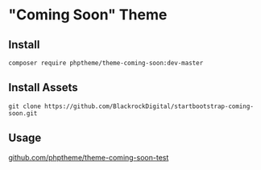 # "Coming Soon" Theme

## Install

`composer require phptheme/theme-coming-soon:dev-master`

## Install Assets

`git clone https://github.com/BlackrockDigital/startbootstrap-coming-soon.git`

## Usage

[github.com/phptheme/theme-coming-soon-test](https://github.com/phptheme/theme-coming-soon-test)
